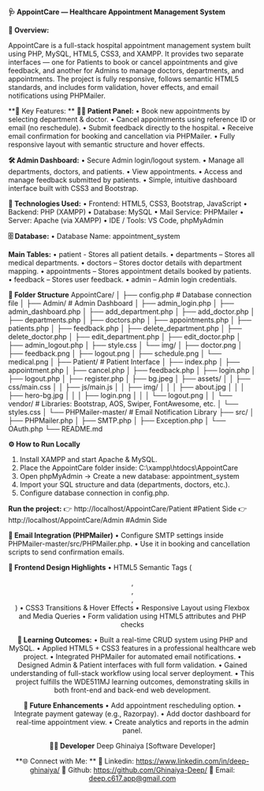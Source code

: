 **🩺 AppointCare — Healthcare Appointment Management System**

**📘 Overview:**

AppointCare is a full-stack hospital appointment management system built using PHP, MySQL, HTML5, CSS3, and XAMPP.
It provides two separate interfaces — one for Patients to book or cancel appointments and give feedback, and another for Admins to manage doctors, departments, and appointments.
The project is fully responsive, follows semantic HTML5 standards, and includes form validation, hover effects, and email notifications using PHPMailer.

**🚀 Key Features:
**
**🧑‍⚕️ Patient Panel:**
• Book new appointments by selecting department & doctor.
• Cancel appointments using reference ID or email (no reschedule).
• Submit feedback directly to the hospital.
• Receive email confirmation for booking and cancellation via PHPMailer.
• Fully responsive layout with semantic structure and hover effects.

**🛠️ Admin Dashboard:**
• Secure Admin login/logout system.
• Manage all departments, doctors, and patients.
• View appointments.
• Access and manage feedback submitted by patients.
• Simple, intuitive dashboard interface built with CSS3 and Bootstrap.

**🧱 Technologies Used:**
• Frontend: HTML5, CSS3, Bootstrap, JavaScript
• Backend:	PHP (XAMPP)
• Database:	MySQL
• Mail Service:	PHPMailer
• Server:	Apache (via XAMPP)
• IDE / Tools:	VS Code, phpMyAdmin

**🗄️ Database:**
• Database Name: appointment_system

**Main Tables:**
• patient - Stores all patient details.
• departments – Stores all medical departments.
• doctors – Stores doctor details with department mapping.
• appointments – Stores appointment details booked by patients.
• feedback – Stores user feedback.
• admin – Admin login credentials.

**📂 Folder Structure**
AppointCare/
│
├── config.php                   # Database connection file
│
├── Admin/                       # Admin Dashboard
│   ├── admin_login.php
│   ├── admin_dashboard.php
│   ├── add_department.php
│   ├── add_doctor.php
│   ├── departments.php
│   ├── doctors.php
│   ├── appointments.php
│   ├── patients.php
│   ├── feedback.php
│   ├── delete_department.php
│   ├── delete_doctor.php
│   ├── edit_department.php
│   ├── edit_doctor.php
│   ├── admin_logout.php
│   ├── style.css
│   └── img/
│       ├── doctor.png
│       ├── feedback.png
│       ├── logout.png
│       ├── schedule.png
│       └── medical.png
│
├── Patient/                     # Patient Interface
│   ├── index.php
│   ├── appointment.php
│   ├── cancel.php
│   ├── feedback.php
│   ├── login.php
│   ├── logout.php
│   ├── register.php
│   ├── bg.jpeg
│   ├── assets/
│   │   ├── css/main.css
│   │   ├── js/main.js
│   │   ├── img/
│   │   │   ├── about.jpg
│   │   │   ├── hero-bg.jpg
│   │   │   ├── login.png
│   │   │   └── logout.png
│   │   └── vendor/              # Libraries: Bootstrap, AOS, Swiper, FontAwesome, etc.
│   └── styles.css
│
└── PHPMailer-master/            # Email Notification Library
    ├── src/
    │   ├── PHPMailer.php
    │   ├── SMTP.php
    │   ├── Exception.php
    │   └── OAuth.php
    └── README.md

**⚙️ How to Run Locally**
1. Install XAMPP and start Apache & MySQL.
2. Place the AppointCare folder inside:
C:\xampp\htdocs\AppointCare
3. Open phpMyAdmin → Create a new database:
appointment_system
4. Import your SQL structure and data (departments, doctors, etc.).
5. Configure database connection in config.php.

**Run the project:**
👉 http://localhost/AppointCare/Patient #Patient Side
👉 http://localhost/AppointCare/Admin   #Admin Side

**📧 Email Integration (PHPMailer)**
• Configure SMTP settings inside PHPMailer-master/src/PHPMailer.php.
• Use it in booking and cancellation scripts to send confirmation emails.

**🎨 Frontend Design Highlights**
• HTML5 Semantic Tags (<header>, <nav>, <section>, <footer>)
• CSS3 Transitions & Hover Effects
• Responsive Layout using Flexbox and Media Queries
• Form validation using HTML5 attributes and PHP checks

**🧠 Learning Outcomes:**
• Built a real-time CRUD system using PHP and MySQL.
• Applied HTML5 + CSS3 features in a professional healthcare web project.
• Integrated PHPMailer for automated email notifications.
• Designed Admin & Patient interfaces with full form validation.
• Gained understanding of full-stack workflow using local server deployment.
• This project fulfills the WDE511MJ learning outcomes, demonstrating skills in both front-end and back-end web development.

**🔮 Future Enhancements**
• Add appointment rescheduling option.
• Integrate payment gateway (e.g., Razorpay).
• Add doctor dashboard for real-time appointment view.
• Create analytics and reports in the admin panel.

**👨‍💻 Developer**
Deep Ghinaiya
[Software Developer]


**🌐 Connect with Me: **
🔗 Linkedin: https://www.linkedin.com/in/deep-ghinaiya/
🔗 Github: https://github.com/Ghinaiya-Deep/
📧 Email: deep.c617.app@gmail.com 
